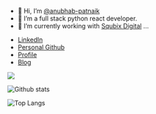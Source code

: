 - 👋 Hi, I’m [@anubhab-patnaik](https://github.com/codebotx)
- 👀 I’m a full stack python react developer.
- 🌱 I’m currently working with [Squbix Digital](https://squbix.com/) ... 

* [LinkedIn](https://www.linkedin.com/in/anubhabpatnaik0530/) 
* [Personal Github](https://www.github.com/codebotx)
* [Profile](https://anubhavp.me)
* [Blog](https://anubhavp.me/blog)

<img src="https://komarev.com/ghpvc/?username=anubhab-patnaik">

![Github stats](https://github-readme-stats.vercel.app/api?username=anubhab-patnaik&layout=compact&hide=html&theme=graywhite)

![Top Langs](https://github-readme-stats.vercel.app/api/top-langs/?username=anubhab-patnaik&layout=compact&theme=graywhite)
